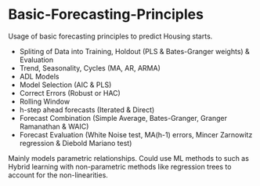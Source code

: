 # Basic-Forecasting-Principles
Usage of basic forecasting principles to predict Housing starts.

- Spliting of Data into Training, Holdout (PLS & Bates-Granger weights) & Evaluation
- Trend, Seasonality, Cycles (MA, AR, ARMA)
- ADL Models
- Model Selection (AIC & PLS)
- Correct Errors (Robust or HAC)
- Rolling Window
- h-step ahead forecasts (Iterated & Direct)
- Forecast Combination (Simple Average, Bates-Granger, Granger Ramanathan & WAIC)
- Forecast Evaluation (White Noise test, MA(h-1) errors, Mincer Zarnowitz regression & Diebold Mariano test)

Mainly models parametric relationships. Could use ML methods to such as Hybrid learning with non-parametric methods like regression trees to account for the non-linearities.
